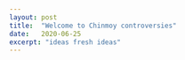 ```yaml
---
layout: post
title:  "Welcome to Chinmoy controversies"
date:   2020-06-25
excerpt: "ideas fresh ideas"
---
```

